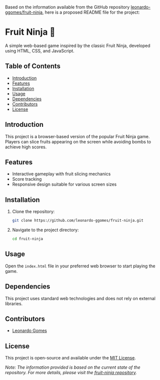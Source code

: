 Based on the information available from the GitHub repository [leonardo-ggomes/fruit-ninja](https://github.com/leonardo-ggomes/fruit-ninja), here is a proposed README file for the project:

# Fruit Ninja 🍉

A simple web-based game inspired by the classic Fruit Ninja, developed using HTML, CSS, and JavaScript.

## Table of Contents

- [Introduction](#introduction)
- [Features](#features)
- [Installation](#installation)
- [Usage](#usage)
- [Dependencies](#dependencies)
- [Contributors](#contributors)
- [License](#license)

## Introduction

This project is a browser-based version of the popular Fruit Ninja game. Players can slice fruits appearing on the screen while avoiding bombs to achieve high scores.

## Features

- Interactive gameplay with fruit slicing mechanics
- Score tracking
- Responsive design suitable for various screen sizes

## Installation

1. Clone the repository:

   ```bash
   git clone https://github.com/leonardo-ggomes/fruit-ninja.git
   ```


2. Navigate to the project directory:

   ```bash
   cd fruit-ninja
   ```


## Usage

Open the `index.html` file in your preferred web browser to start playing the game.

## Dependencies

This project uses standard web technologies and does not rely on external libraries.

## Contributors

- [Leonardo Gomes](https://github.com/leonardo-ggomes/)

## License

This project is open-source and available under the [MIT License](LICENSE).

*Note: The information provided is based on the current state of the repository. For more details, please visit the [fruit-ninja repository](https://github.com/leonardo-ggomes/fruit-ninja).* 

